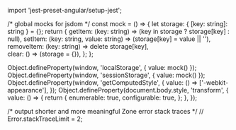
  
import 'jest-preset-angular/setup-jest'; 
  
/* global mocks for jsdom */
const mock = () => {
  let storage: { [key: string]: string } = {};
return {
    getItem: (key: string) => (key in storage ? storage[key] : null),      setItem: (key: string, value: string) => (storage[key] = value || ''),   
    removeItem: (key: string) => delete storage[key],  
    clear: () => (storage = {}),
  };
};   

Object.defineProperty(window, 'localStorage', { value: mock() });
Object.defineProperty(window, 'sessionStorage', { value: mock() });
Object.defineProperty(window, 'getComputedStyle', {
  value: () => ['-webkit-appearance'],
});
Object.defineProperty(document.body.style, 'transform', {
  value: () => {
    return {
      enumerable: true,
      configurable: true,
    };
  },
});

/* output shorter and more meaningful Zone error stack traces */
// Error.stackTraceLimit = 2;

  
